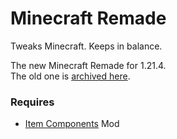 # Minecraft Remade

Tweaks Minecraft. Keeps in balance.

The new Minecraft Remade for 1.21.4.  
The old one is [archived here](https://github.com/Minecrafthyr/mcre).

### Requires

- [Item Components](https://www.modrinth.com/mod/item-components) Mod
